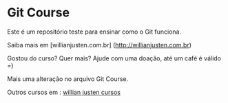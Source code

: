 # Git Course

Este é um repositório teste para ensinar como o Git funciona.

Saiba mais em [willianjusten.com.br] (http://willianjusten.com.br)

Gostou do curso? Quer mais? Ajude com uma doação, até um café é válido =)



Mais uma alteração no arquivo Git Course.


Outros cursos em : [willian justen cursos](http://willianjusten.teachable.com)

